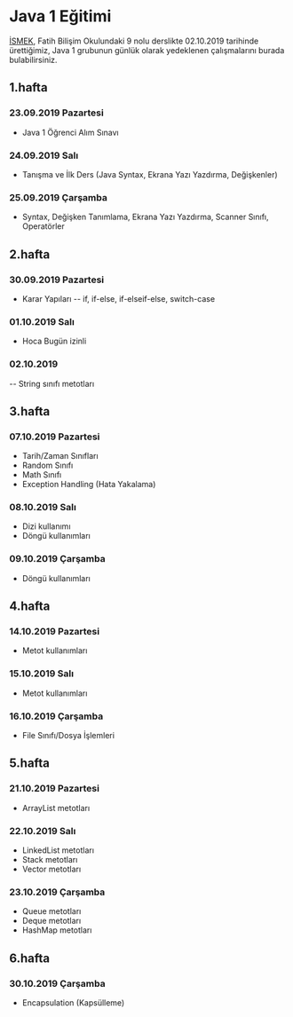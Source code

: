 



# Java 1 Eğitimi

[İSMEK](http://ismek.istanbul), Fatih Bilişim Okulundaki 9 nolu derslikte 02.10.2019 tarihinde ürettiğimiz, Java 1 grubunun günlük olarak yedeklenen çalışmalarını burada bulabilirsiniz.

## 1.hafta
### 23.09.2019 Pazartesi
- Java 1 Öğrenci Alım Sınavı
### 24.09.2019 Salı
- Tanışma ve İlk Ders (Java Syntax, Ekrana Yazı Yazdırma, Değişkenler)
### 25.09.2019 Çarşamba
- Syntax, Değişken Tanımlama, Ekrana Yazı Yazdırma, Scanner Sınıfı, Operatörler

## 2.hafta
### 30.09.2019 Pazartesi
- Karar Yapıları
-- if, if-else, if-elseif-else, switch-case
### 01.10.2019 Salı
- Hoca Bugün izinli
### 02.10.2019
-- String sınıfı metotları

## 3.hafta
### 07.10.2019 Pazartesi
- Tarih/Zaman Sınıfları
- Random Sınıfı
- Math Sınıfı
- Exception Handling (Hata Yakalama)

### 08.10.2019 Salı
- Dizi kullanımı
- Döngü kullanımları

### 09.10.2019 Çarşamba
- Döngü kullanımları

## 4.hafta
### 14.10.2019 Pazartesi
- Metot kullanımları
### 15.10.2019 Salı
- Metot kullanımları
### 16.10.2019 Çarşamba
- File Sınıfı/Dosya İşlemleri

## 5.hafta
### 21.10.2019 Pazartesi
- ArrayList metotları
### 22.10.2019 Salı
- LinkedList metotları
- Stack metotları
- Vector metotları
### 23.10.2019 Çarşamba
- Queue metotları
- Deque metotları
- HashMap metotları
## 6.hafta
### 30.10.2019 Çarşamba
- Encapsulation (Kapsülleme)
